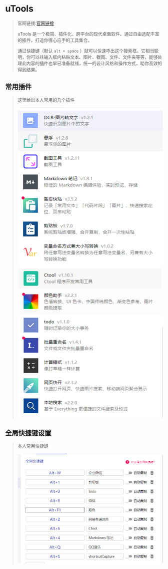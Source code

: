 # uTools

> 官网链接:[官网链接](https://u.tools/)
>
> uTools 是一个极简、插件化、跨平台的现代桌面软件。通过自由选配丰富的插件，打造你得心应手的工具集合。
>
> 通过快捷键（默认 `alt + space` ）就可以快速呼出这个搜索框。它相当聪明，你可以往输入框内粘贴文本、图片、截图、文件、文件夹等等，能够处理此内容的插件也早已准备就绪，统一的设计风格和操作方式，助你高效的得到结果。
>

## 常用插件

>这里给出本人常用的几个插件
>
>![image-20220322110531029](README中的图片/image-20220322110531029.png) ![image-20220322110542466](README中的图片/image-20220322110542466.png) 
>

## 全局快捷键设置

>本人常用快捷键
>
>![image-20220322110616133](README中的图片/image-20220322110616133.png) 